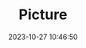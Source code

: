 ---
weight: 1
images:
- /images/edited/182.jpeg
title: Picture
date: 2023-10-27 10:46:50
tags: [luminarneo,work,ILCE7M3,24.0,car]
---
